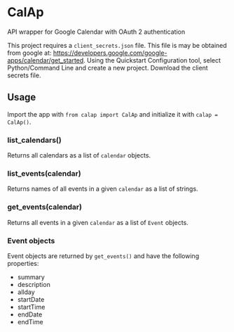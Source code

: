 CalAp
=====

API wrapper for Google Calendar with OAuth 2 authentication

This project requires a `client_secrets.json` file. This file is may be obtained
from google at: https://developers.google.com/google-apps/calendar/get_started.
Using the Quickstart Configuration tool, select Python/Command Line and create a
new project. Download the client secrets file.

## Usage

Import the app with `from calap import CalAp` and initialize it with `calap = CalAp()`.

### list_calendars()
Returns all calendars as a list of `calendar` objects.

### list_events(calendar)
Returns names of all events in a given `calendar` as a list of strings. 

### get_events(calendar)
Returns all events in a given `calendar` as a list of `Event` objects.

### Event objects
Event objects are returned by `get_events()` and have the following properties:

- summary
- description
- allday
- startDate
- startTime
- endDate
- endTime
